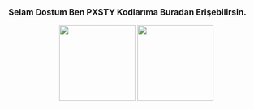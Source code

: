 ### Selam Dostum Ben PXSTY Kodlarıma Buradan Erişebilirsin.
<div align = "center">
<img src = "https://github-readme-stats.vercel.app/api?username=pxsty0&show_icons=true&theme=tokyonight" width = "% 100" height = "150px" />
<img src = "https://github-readme-stats.vercel.app/api/top-langs/?username=pxsty0&layout=compact&theme=tokyonight" width = "% 100" height = "150px"  />
</div>
